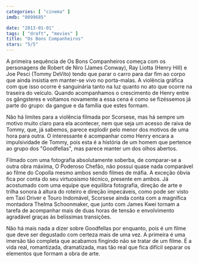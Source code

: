 ```yaml
---
categories: [ "cinema" ]
imdb: "0099685"

date: "2013-01-01"
tags: [ "draft", "movies" ]
title: "Os Bons Companheiros"
stars: "5/5"
---
```

A primeira sequência de Os Bons Companheiros começa com os personagens de Robert de Niro (James Conway), Ray Liotta (Henry Hill) e Joe Pesci (Tommy DeVito) tendo que parar o carro para dar fim ao corpo que ainda insistia em manter-se vivo no porta-malas. A violência gráfica com que isso ocorre é sanguinária tanto na luz quanto no ato que ocorre na traseira do veículo. Quando acompanhamos o crescimento de Henry entre os gângsteres e voltamos novamente a essa cena é como se fizéssemos já parte do grupo: da gangue e da família que estes formam.

Não há limites para a violência filmada por Scorsese, mas há sempre um motivo muito claro para ela acontecer, nem que seja um acesso de raiva de Tommy, que, já sabemos, parece explodir pelo menor dos motivos de uma hora para outra. O interessante é acompanhar como Henry encara a impulsividade de Tommy, pois esta é a história de um homem que pertence ao grupo dos "Goodfellas", mas parece manter um dos olhos abertos.

Filmado com uma fotografia absolutamente soberba, de comparar-se a outra obra máxima, O Poderoso Chefão, não possui quase nada comparável ao filme do Copolla mesmo ambos sendo filmes de máfia. A exceção óbvia fica por conta do seu virtuosismo técnico, presente em ambos. Já acostumado com uma equipe que equilibra fotografia, direção de arte e trilha sonora à altura do roteiro e direção impecáveis, como pode ser visto em Taxi Driver e Touro Indomável, Scorsese ainda conta com a magnífica montadora Thelma Schoonmaker, que junto com James Kwei tornam a tarefa de acompanhar mais de duas horas de tensão e envolvimento agradável graças às belíssimas transições.

Não há mais nada a dizer sobre Goodfellas por enquanto, pois é um filme que deve ser degustado com certeza mais de uma vez. A primeira é uma imersão tão completa que acabamos fingindo não se tratar de um filme. É a vida real, romantizada, dramatizada, mas tão real que fica difícil separar os elementos que formam a obra de arte.


